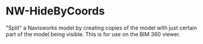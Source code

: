 # NW-HideByCoords
"Split" a Navisworks model by creating copies of the model with just certain part of the model being visible. This is for use on the BIM 360 viewer.
